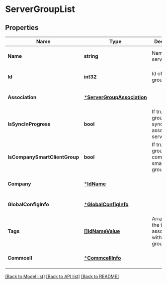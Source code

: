 # ServerGroupList

## Properties
Name | Type | Description | Notes
------------ | ------------- | ------------- | -------------
**Name** | **string** | Name of server group. | [optional] [default to null]
**Id** | **int32** | Id of server group. | [optional] [default to null]
**Association** | [***ServerGroupAssociation**](ServerGroupAssociation.md) |  | [optional] [default to null]
**IsSyncInProgress** | **bool** | If true, server group is synchronizing associated servers. | [optional] [default to null]
**IsCompanySmartClientGroup** | **bool** | If true, server group is a company smart client group. | [optional] [default to null]
**Company** | [***IdName**](IdName.md) |  | [optional] [default to null]
**GlobalConfigInfo** | [***GlobalConfigInfo**](GlobalConfigInfo.md) |  | [optional] [default to null]
**Tags** | [**[]IdNameValue**](IdNameValue.md) | Array of all the tags associated with server group | [optional] [default to null]
**Commcell** | [***CommcellInfo**](CommcellInfo.md) |  | [optional] [default to null]

[[Back to Model list]](../README.md#documentation-for-models) [[Back to API list]](../README.md#documentation-for-api-endpoints) [[Back to README]](../README.md)

